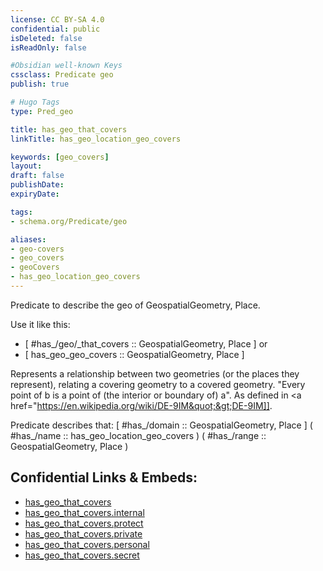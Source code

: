 ```yaml
---
license: CC BY-SA 4.0
confidential: public
isDeleted: false
isReadOnly: false

#Obsidian well-known Keys
cssclass: Predicate geo
publish: true

# Hugo Tags
type: Pred_geo

title: has_geo_that_covers
linkTitle: has_geo_location_geo_covers

keywords: [geo_covers]
layout: 
draft: false
publishDate:
expiryDate: 

tags:
- schema.org/Predicate/geo

aliases:
- geo-covers
- geo_covers
- geoCovers
- has_geo_location_geo_covers
---
```


Predicate to describe the geo of GeospatialGeometry, Place.

Use it like this: 
- [ #has_/geo/_that_covers :: GeospatialGeometry, Place ] or 
- [ has_geo_geo_covers :: GeospatialGeometry, Place ] 

Represents a relationship between two geometries (or the places they represent), relating a covering geometry to a covered geometry. &quot;Every point of b is a point of (the interior or boundary of) a&quot;. As defined in &lt;a href&#x3D;&quot;https://en.wikipedia.org/wiki/DE-9IM&quot;&gt;DE-9IM]].

Predicate describes that: 
[ #has_/domain  :: GeospatialGeometry, Place ]
( #has_/name :: has_geo_location_geo_covers )
( #has_/range :: GeospatialGeometry, Place )



## Confidential Links & Embeds: 
- [has_geo_that_covers](../../../../_public/schema.org/Predicate/geos/has_geo_that_covers.md) 
- [has_geo_that_covers.internal](../../../../_internal/schema.org/Predicate/geos/has_geo_that_covers.internal.md) 
- [has_geo_that_covers.protect](../../../../_protect/schema.org/Predicate/geos/has_geo_that_covers.protect.md) 
- [has_geo_that_covers.private](../../../../_private/schema.org/Predicate/geos/has_geo_that_covers.private.md) 
- [has_geo_that_covers.personal](../../../../_personal/schema.org/Predicate/geos/has_geo_that_covers.personal.md) 
- [has_geo_that_covers.secret](../../../../_secret/schema.org/Predicate/geos/has_geo_that_covers.secret.md) 
